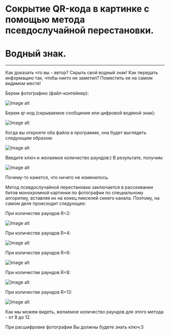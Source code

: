 # Сокрытие QR-кода в картинке c помощью метода псевдослучайной перестановки. 
# Водный знак. 
---
Как доказать что вы - автор? Скрыть свой водный знак!
Как передать информацию так, чтобы никто не заметил? Поместить ее на самом видимом месте!

Берем фотографию (файл-контейнер): 

![Image alt](https://github.com/anyonepaw/study/blob/master/foxy.bmp)

Берем qr-код (скрываемое сообщение или цифровой водяной знак):

![Image alt](https://github.com/anyonepaw/study/blob/master/qr.bmp)

Когда вы откроете оба файла в программе, она будет выглядеть следующим образом:

![Image alt](https://github.com/anyonepaw/study/blob/master/GUI.png)

Введите ключ и желаемое количество раундов:) В результате, получим:

![Image alt](https://github.com/anyonepaw/study/blob/master/result.png)

Почему-то кажется, что ничего не изменилось.

Метод псевдослучайной перестановки заключается в рассеивании битов монохромной картинки по фотографии по специальному алгоритму, вставляя их на конец пикселей синего канала. Поэтому, на самом деле происходит следующее:

При количестве раундов R=2:

![Image alt](https://github.com/anyonepaw/study/blob/master/2.png)

При количестве раундов R=4:

![Image alt](https://github.com/anyonepaw/study/blob/master/4.png)

При количестве раундов R=6:

![Image alt](https://github.com/anyonepaw/study/blob/master/6.png)

При количестве раундов R=8:

![Image alt](https://github.com/anyonepaw/study/blob/master/8.png)

При количестве раундов R=12:

![Image alt](https://github.com/anyonepaw/study/blob/master/12.png)

Как мы можем видеть, желаемое количество раундов для этого метода - от 8 до 12. 

При расшифровке фотографии Вы должны будете знать ключ:З
